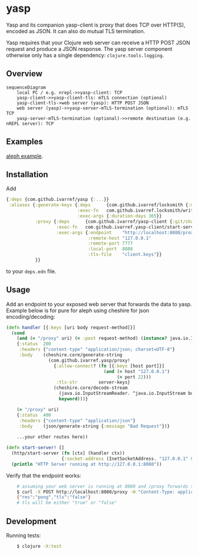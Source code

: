 # yasp

Yasp and its companion yasp-client is proxy that does
TCP over HTTP(S), encoded as JSON.
It can also do mutual TLS termination.

Yasp requires that your Clojure web server can receive a HTTP POST JSON
request and produce a JSON response. 
The yasp server component otherwise only has a single dependency: `clojure.tools.logging`.

## Overview

```mermaid
sequenceDiagram
    local PC / e.g. nrepl->>yasp-client: TCP
    yasp-client->>yasp-client-tls: mTLS connection (optional)
    yasp-client-tls->web server (yasp): HTTP POST JSON
    web server (yasp)->>yasp-server-mTLS-termination (optional): mTLS TCP
    yasp-server-mTLS-termination (optional)->>remote destination (e.g. nREPL server): TCP
```

## Examples

[aleph example](https://github.com/ivarref/yasp/tree/main/aleph-example).

## Installation

Add 
```clojure
{:deps {com.github.ivarref/yasp {:...}}
 :aliases {:generate-keys {:deps      {com.github.ivarref/locksmith {:mvn/version "0.1.6"}}
                           :exec-fn   com.github.ivarref.locksmith/write-certs!
                           :exec-args {:duration-days 365}}
           :proxy {:deps      {com.github.ivarref/yasp-client {:git/sha "..."}}
                   :exec-fn   com.github.ivarref.yasp-client/start-server!
                   :exec-args {:endpoint    "http://localhost:8080/proxy"
                               :remote-host "127.0.0.1"
                               :remote-port 7777
                               :local-port  8888
                               :tls-file    "client.keys"}}
           }}
```
to your `deps.edn` file.

## Usage

Add an endpoint to your exposed web server that forwards the data
to yasp. Example below is for pure for aleph using cheshire for json encoding/decoding:

```clojure
(defn handler [{:keys [uri body request-method]}]
  (cond
    (and (= "/proxy" uri) (= :post request-method) (instance? java.io.InputStream body))
    {:status  200
     :headers {"content-type" "application/json; charset=UTF-8"}
     :body    (cheshire.core/generate-string
                (com.github.ivarref.yasp/proxy!
                  {:allow-connect? (fn [{:keys [host port]}]
                                     (and (= host "127.0.0.1")
                                          (= port 22)))
                   :tls-str        server-keys}
                  (cheshire.core/decode-stream
                    (java.io.InputStreamReader. ^java.io.InputStream body java.nio.charset.StandardCharsets/UTF_8)
                    keyword)))}

    (= "/proxy" uri)
    {:status  400
     :headers {"content-type" "application/json"}
     :body    (json/generate-string {:message "Bad Request"})}
    
    ...your other routes here))

(defn start-server! []
  (http/start-server (fn [ctx] (handler ctx))
                     {:socket-address (InetSocketAddress. "127.0.0.1" 8080)})
  (println "HTTP Server running at http://127.0.0.1:8080"))
```

Verify that the endpoint works:
```bash
    # assuming your web server is running at 8080 and /proxy forwards to yasp.
    $ curl -X POST http://localhost:8080/proxy -H "Content-Type: application/json" -d '{"op" : "ping"}'
    {"res":"pong","tls":"false"}
    # tls will be either "true" or "false"
```

## Development

Running tests:

```bash
    $ clojure -X:test

```
